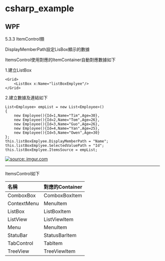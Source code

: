 # csharp_example


## WPF

5.3.3 ItemControl類

DisplayMemberPath設定LisBox顯示的數據

ItemsControl使用對應的ItemContainer自動對應數據如下  

1.建立ListBox
```
<Grid>
    <ListBox x:Name="listBoxEmplyee"/>
</Grid>
```

2.建立數據及連結如下
```
List<Employee> empList = new List<Employee>()
{
    new Employee(){Id=1,Name="Tim",Age=30},
    new Employee(){Id=2,Name="Tom",Age=26},
    new Employee(){Id=3,Name="Guo",Age=26},
    new Employee(){Id=4,Name="Yan",Age=25},
    new Employee(){Id=5,Name="Owen",Age=30}
};
this.listBoxEmplyee.DisplayMemberPath = "Name";
this.listBoxEmplyee.SelectedValuePath = "Id";
this.listBoxEmplyee.ItemsSource = empList;
```

<a href="https://imgur.com/gCyDH12"><img src="https://i.imgur.com/gCyDH12.png" title="source: imgur.com" /></a>

----------

ItemsControl如下  

| 名稱 | 對應的Container|
|:-----|:--------------|
|ComboxBox | ComboxBoxItem |
|ContextMenu | MenuItem |
|ListBox | ListBoxItem |
|ListView | ListViewItem |
|Menu | MenuItem |
|StatuBar | StatusBarItem |
|TabControl | TabItem |
|TreeView | TreeViewItem |




